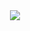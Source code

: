 <div align=center>
	<img src="https://capsule-render.vercel.app/api?type=venom&height=300&color=gradient&text=Gunwoo's%20Github&section=header&fontColor=15" />	

</div>
<!--
**gunwoo5034/gunwoo5034** is a ✨ _special_ ✨ repository because its `README.md` (this file) appears on your GitHub profile.

Here are some ideas to get you started:

- 🔭 I’m currently working on ...
- 🌱 I’m currently learning ...
- 👯 I’m looking to collaborate on ...
- 🤔 I’m looking for help with ...
- 💬 Ask me about ...
- 📫 How to reach me: ...
- 😄 Pronouns: ...
- ⚡ Fun fact: ...
-->
